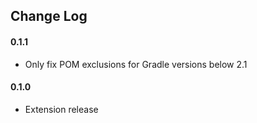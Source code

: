 ## Change Log

#### 0.1.1
* Only fix POM exclusions for Gradle versions below 2.1

#### 0.1.0 
* Extension release






